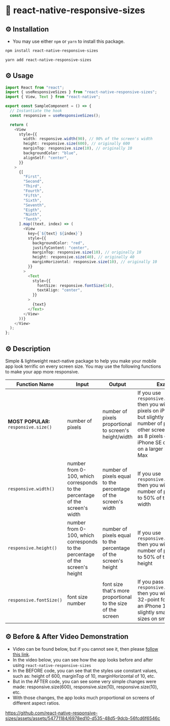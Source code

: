 # 📱 react-native-responsive-sizes

## ⚙️ Installation

- You may use either `npm` or `yarn` to install this package.

```bash
npm install react-native-responsive-sizes
```

```bash
yarn add react-native-responsive-sizes
```

## ⚙️ Usage

```typescript
import React from "react";
import { useResponsiveSizes } from "react-native-responsive-sizes";
import { View, Text } from "react-native";

export const SampleComponent = () => {
  // Instantiate the hook
  const responsive = useResponsiveSizes();

  return (
    <View
      style={{
        width: responsive.width(90), // 90% of the screen's width
        height: responsive.size(600), // originally 600
        marginTop: responsive.size(10), // originally 10
        backgroundColor: "blue",
        alignSelf: "center",
      }}
    >
      {[
        "First",
        "Second",
        "Third",
        "Fourth",
        "Fifth",
        "Sixth",
        "Seventh",
        "Eigth",
        "Ninth",
        "Tenth",
      ].map((text, index) => (
        <View
          key={`${text} ${index}`}
          style={{
            backgroundColor: "red",
            justifyContent: "center",
            marginTop: responsive.size(10), // originally 10
            height: responsive.size(40), // originally 40
            marginHorizontal: responsive.size(10), // originally 10
          }}
        >
          <Text
            style={{
              fontSize: responsive.fontSize(14),
              textAlign: "center",
            }}
          >
            {text}
          </Text>
        </View>
      ))}
    </View>
  );
};
```

## ⚙️ Description

Simple & lightweight react-native package to help you make your mobile app look terrific on every screen size. You may use the following functions to make your app more responsive.

| Function Name                         | Input                                                                         | Output                                                          | Example                                                                                                                                                                                                                           |
| ------------------------------------- | ----------------------------------------------------------------------------- | --------------------------------------------------------------- | --------------------------------------------------------------------------------------------------------------------------------------------------------------------------------------------------------------------------------- |
| **MOST POPULAR:** `responsive.size()` | number of pixels                                                              | number of pixels proportional to screen's height/width          | If you use `responsive.size(10)` then you will receive 10 pixels on iPhone 14 Pro, but slightly different number of pixels for other screen sizes, such as 8 pixels on a smaller iPhone SE or 12 pixels on a larger iPhone 12 Max |
| `responsive.width()`                  | number from 0-100, which corresponds to the percentage of the screen's width  | number of pixels equal to the percentage of the screen's width  | If you use `responsive.width(50)` then you will receive a number of pixels equal to 50% of the screen's width                                                                                                                     |
| `responsive.height()`                 | number from 0-100, which corresponds to the percentage of the screen's height | number of pixels equal to the percentage of the screen's height | If you use `responsive.height(50)` then you will receive a number of pixels equal to 50% of the screen's height                                                                                                                   |
| `responsive.fontSize()`               | font size number                                                              | font size that's more proportional to the size of the screen    | If you pass it `responsive.fontSize(32)` then you will receive a 32-point font-size on an iPhone 14 Pro, but slightly smaller font-sizes on smaller devices                                                                       |

## ⚙️ Before & After Video Demonstration

- Video can be found below, but if you cannot see it, then please [follow this link](https://github.com/react-native-responsive-sizes/react-native-responsive-sizes).
- In the video below, you can see how the app looks before and after using `react-native-responsive-sizes`
- In the BEFORE code, you can see that the styles use constant values, such as: height of 600, marginTop of 10, marginHorizontal of 10, etc.
- But in the AFTER code, you can see some very simple changes were made: responsive.size(600), responsive.size(10), responsive.size(10), etc.
- With those changes, the app looks much proportional on screens of different aspect ratios.

https://github.com/react-native-responsive-sizes/assets/assets/54771184/6978ed10-d535-48d5-9dcb-56fcd6f6546c

